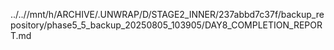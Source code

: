 ../..//mnt/h/ARCHIVE/.UNWRAP/D/STAGE2_INNER/237abbd7c37f/backup_repository/phase5_5_backup_20250805_103905/DAY8_COMPLETION_REPORT.md